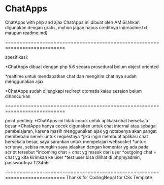 # ChatApps
ChatApps with php and ajax
ChatApps ini dibuat oleh AM
Silahkan digunakan dengan gratis, mohon jagan hapus creditnya ini(readme.txt, maupun readme.md)

===========================================================================

spesifikasi:

*ChatApps dibuat dengan php 5.6 secara prosedural belum object oriented

*realtime untuk mendapatkan chat dan mengirim chat nya sudah menggunakan ajax

*ChatApps sudah dilengkapi redirect otomatis kalau session belum dihancurkan

===========================================================================

point penting:
*ChatApps ini tidak cocok untuk aplikasi chat bersekala besar 
*ChatApps hanya cocok digunakan untuk chat internal atau sebagai pembelajaran, karena masih menggunakan ajax yg notabenya akan sangat membebani server untuk requestnya
*jika ingin membuat aplikasi chat bersekala besar, saya sarankan untuk mempelajari websocket 
*untuk scripnya, sebisa mungkin saya jelaskan dengan komentar yg ada pada script tersebut
*incoming chat = chat yg masuk dari user
*outgoing chat = chat yg kita kirimkan ke user
*test user bisa dilihat di phpmyadmin, passwordnya 123456

===========================================================================
Thanks for CodingNepal for CSs Template
